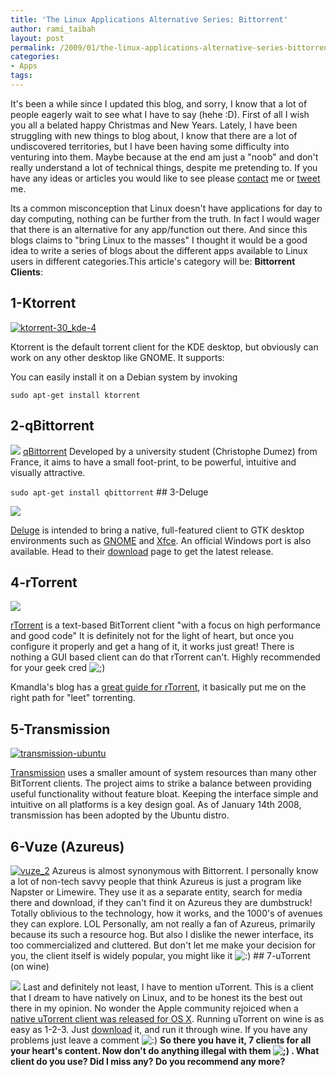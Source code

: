 ```yaml
---
title: 'The Linux Applications Alternative Series: Bittorrent'
author: rami_taibah
layout: post
permalink: /2009/01/the-linux-applications-alternative-series-bittorrent/
categories:
- Apps
tags: 
---
```


It's been a while since I updated this blog, and sorry, I know that a lot of people eagerly wait to see what I have to say (hehe :D). First of all I wish you all a belated happy Christmas and New Years. Lately, I have been struggling with new things to blog about, I know that there are a lot of undiscovered territories, but I have been having some difficulty into venturing into them. Maybe because at the end am just a "noob" and don't really understand a lot of technical things, despite me pretending to. If you have any ideas or articles you would like to see please [contact](/blog/contact) me or [tweet](http://www.twitter.com/bianconeri4ever) me.

Its a common misconception that Linux doesn't have applications for day to day computing, nothing can be further from the truth. In fact I would wager that there is an alternative for any app/function out there. And since this blogs claims to "bring Linux to the masses" I thought it would be a good idea to write a series of blogs about the different apps available to Linux users in different categories.This article's category will be: **Bittorrent Clients**:

## 1-Ktorrent

[![ktorrent-30_kde-4](/blog/wp-content/uploads/2009/01/ktorrent-30_kde-4-1024x819.jpg)](wp-content/uploads/2009/01/ktorrent-30_kde-4.jpeg)

Ktorrent is the default torrent client for the KDE desktop, but obviously can work on any other desktop like GNOME. It supports:

You can easily install it on a Debian system by invoking

`sudo apt-get install ktorrent`

## 2-qBittorrent

[![](http://upload.wikimedia.org/wikipedia/en/thumb/7/7f/Qbittorrent_main_en.png/800px-Qbittorrent_main_en.png)](http://upload.wikimedia.org/wikipedia/en/thumb/7/7f/Qbittorrent_main_en.png/800px-Qbittorrent_main_en.png)
[qBittorrent](http://qbittorrent.sourceforge.net/) Developed by a university student (Christophe Dumez) from France, it aims to have a small foot-print, to be powerful, intuitive and visually attractive.

`sudo apt-get install qbittorrent`
\#\# 3-Deluge

[![](http://upload.wikimedia.org/wikipedia/en/thumb/1/16/Deluge1.0-Screenshot.png/800px-Deluge1.0-Screenshot.png)](http://upload.wikimedia.org/wikipedia/en/thumb/1/16/Deluge1.0-Screenshot.png/800px-Deluge1.0-Screenshot.png)

[Deluge](http://deluge-torrent.org/) is intended to bring a native, full-featured client to GTK desktop environments such as [GNOME](http://en.wikipedia.org/wiki/GNOME "GNOME") and [Xfce](http://en.wikipedia.org/wiki/Xfce "Xfce"). An official Windows port is also available. Head to their [download](http://deluge-torrent.org/downloads.php) page to get the latest release.

## 4-rTorrent

[![](http://upload.wikimedia.org/wikipedia/commons/f/f2/Rtorrent.png)](http://upload.wikimedia.org/wikipedia/commons/f/f2/Rtorrent.png)

[rTorrent](http://libtorrent.rakshasa.no/) is a text-based  BitTorrent client "with a focus on high performance and good code" It is definitely not for the light of heart, but once you configure it properly and get a hang of it, it works just great! There is nothing a GUI based client can do that rTorrent can't. Highly recommended for your geek cred ![;)](http://192.168.1.2/blog2/wp-includes/images/smilies/icon_wink.gif)

Kmandla's blog has a [great guide for rTorrent](http://kmandla.wordpress.com/2007/05/02/howto-use-rtorrent-like-a-pro/), it basically put me on the right path for "leet" torrenting.

## 5-Transmission

[![transmission-ubuntu](http://192.168.1.33/blog2/wp-content/uploads/2009/01/transmission-ubuntu.png)](http://192.168.1.33/blog2/wp-content/uploads/2009/01/transmission-ubuntu.png)

[Transmission](http://www.transmissionbt.com/) uses a smaller amount of system resources than many other BitTorrent clients.[](http://en.wikipedia.org/wiki/Transmission_%28BitTorrent_client%29#cite_note-Transmission_Becomes_Default_BitTorrent_Client_for_Ubuntu-3) The project aims to strike a balance between providing useful functionality without feature bloat. Keeping the interface simple and intuitive on all platforms is a key design goal. As of January 14th 2008, transmission has been adopted by the Ubuntu distro.

## 6-Vuze (Azureus)

[![vuze_2](/blog/wp-content/uploads/2009/01/vuze_2-1024x760.jpg)](http://192.168.1.33/blog2/wp-content/uploads/2009/01/vuze_2.jpg)
Azureus is almost synonymous with Bittorrent. I personally know a lot of non-tech savvy people that think Azureus is just a program like Napster or Limewire. They use it as a separate entity, search for media there and download, if they can't find it on Azureus they are dumbstruck! Totally oblivious to the technology, how it works, and the 1000's of avenues they can explore. LOL
Personally, am not really a fan of Azureus, primarily because its such a resource hog. But also I dislike the newer interface, its too commercialized and cluttered. But don't let me make your decision for you, the client itself is widely popular, you might like it ![:)](http://192.168.1.2/blog2/wp-includes/images/smilies/icon_smile.gif)
\#\# 7-uTorrent (on wine)

[![](http://farm1.static.flickr.com/222/464247497_c428904fd2.jpg?v=0)](http://farm1.static.flickr.com/222/464247497_c428904fd2.jpg?v=0)
Last and definitely not least, I have to mention uTorrent. This is a client that I dream to have natively on Linux, and to be honest its the best out there in my opinion. No wonder the Apple community rejoiced when a [native uTorrent client was released for OS X](http://www.techcrunch.com/2008/09/26/utorrent-for-mac-makes-its-way-to-the-pirate-bay/).
Running uTorrent on wine is as easy as 1-2-3\. Just [download](http://www.utorrent.com/download.php) it, and run it through wine. If you have any problems just leave a comment ![:)](http://192.168.1.2/blog2/wp-includes/images/smilies/icon_smile.gif)
**So there you have it, 7 clients for all your heart's content. Now don't do anything illegal with them ![;)](http://192.168.1.2/blog2/wp-includes/images/smilies/icon_wink.gif) . What client do you use? Did I miss any? Do you recommend any more?**
